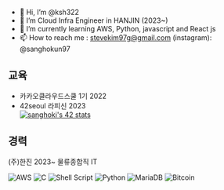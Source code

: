 - 👋 Hi, I’m @ksh322
- 👀 I’m Cloud Infra Engineer in HANJIN (2023~)
- 🌱 I’m currently learning AWS, Python, javascript and React js
- 📫 How to reach me : stevekim97g@gmail.com (instagram): @sanghokun97
## 교육 </br>
- 카카오클라우드스쿨 1기 2022 <br>
- 42seoul 라피신 2023 <br/>
[![sanghoki's 42 stats](https://badge42.vercel.app/api/v2/cldwtr5hw00300fl7mx5wee9x/stats?cursusId=9&coalitionId=undefined)](https://github.com/JaeSeoKim/badge42)

## 경력</br>
(주)한진 2023~ 물류종합직 IT<br> 

![AWS](https://img.shields.io/badge/AWS-%23FF9900.svg?style=for-the-badge&logo=amazon-aws&logoColor=white)
![C](https://img.shields.io/badge/c-%2300599C.svg?style=for-the-badge&logo=c&logoColor=white)
![Shell Script](https://img.shields.io/badge/shell_script-%23121011.svg?style=for-the-badge&logo=gnu-bash&logoColor=white)
![Python](https://img.shields.io/badge/python-3670A0?style=for-the-badge&logo=python&logoColor=ffdd54)
![MariaDB](https://img.shields.io/badge/MariaDB-003545?style=for-the-badge&logo=mariadb&logoColor=white)
![Bitcoin](https://img.shields.io/badge/Bitcoin-000?style=for-the-badge&logo=bitcoin&logoColor=white)
<!---
ksh322/ksh322 is a ✨ special ✨ repository because its `README.md` (this file) appears on your GitHub profile.
You can click the Preview link to take a look at your changes.
--->
